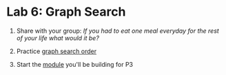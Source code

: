 # Lab 6: Graph Search

1. Share with your group: *If you had to eat one meal everyday for the rest of your life what would it be?*

2. Practice [graph search order](./dfs-vs-bfs)

3. Start the [module](./dfs-class) you'll be building for P3